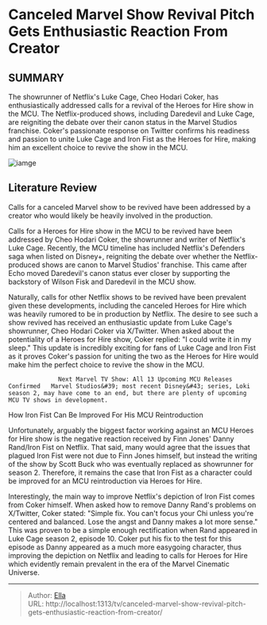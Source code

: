 # Canceled Marvel Show Revival Pitch Gets Enthusiastic Reaction From Creator


## SUMMARY 



  The showrunner of Netflix&#39;s Luke Cage, Cheo Hodari Coker, has enthusiastically addressed calls for a revival of the Heroes for Hire show in the MCU.   The Netflix-produced shows, including Daredevil and Luke Cage, are reigniting the debate over their canon status in the Marvel Studios franchise.   Coker&#39;s passionate response on Twitter confirms his readiness and passion to unite Luke Cage and Iron Fist as the Heroes for Hire, making him an excellent choice to revive the show in the MCU.  

![iamge](https://static1.srcdn.com/wordpress/wp-content/uploads/2023/03/marvel-s-netflix-defenders-characters.jpg)

## Literature Review
Calls for a canceled Marvel show to be revived have been addressed by a creator who would likely be heavily involved in the production.




Calls for a Heroes for Hire show in the MCU to be revived have been addressed by Cheo Hodari Coker, the showrunner and writer of Netflix&#39;s Luke Cage. Recently, the MCU timeline has included Netflix&#39;s Defenders saga when listed on Disney&#43;, reigniting the debate over whether the Netflix-produced shows are canon to Marvel Studios&#39; franchise. This came after Echo moved Daredevil&#39;s canon status ever closer by supporting the backstory of Wilson Fisk and Daredevil in the MCU show.




Naturally, calls for other Netflix shows to be revived have been prevalent given these developments, including the canceled Heroes for Hire which was heavily rumored to be in production by Netflix. The desire to see such a show revived has received an enthusiastic update from Luke Cage&#39;s showrunner, Cheo Hodari Coker via X/Twitter. When asked about the potentiality of a Heroes for Hire show, Coker replied: &#34;I could write it in my sleep.&#34; This update is incredibly exciting for fans of Luke Cage and Iron Fist as it proves Coker&#39;s passion for uniting the two as the Heroes for Hire would make him the perfect choice to revive the show in the MCU.


 

                  Next Marvel TV Show: All 13 Upcoming MCU Releases Confirmed   Marvel Studios&#39; most recent Disney&#43; series, Loki season 2, may have come to an end, but there are plenty of upcoming MCU TV shows in development.    





 How Iron Fist Can Be Improved For His MCU Reintroduction 
          

Unfortunately, arguably the biggest factor working against an MCU Heroes for Hire show is the negative reaction received by Finn Jones&#39; Danny Rand/Iron Fist on Netflix. That said, many would agree that the issues that plagued Iron Fist were not due to Finn Jones himself, but instead the writing of the show by Scott Buck who was eventually replaced as showrunner for season 2. Therefore, it remains the case that Iron Fist as a character could be improved for an MCU reintroduction via Heroes for Hire.

Interestingly, the main way to improve Netflix&#39;s depiction of Iron Fist comes from Coker himself. When asked how to remove Danny Rand&#39;s problems on X/Twitter, Coker stated: &#34;Simple fix. You can&#39;t focus your Chi unless you&#39;re centered and balanced. Lose the angst and Danny makes a lot more sense.&#34; This was proven to be a simple enough rectification when Rand appeared in Luke Cage season 2, episode 10. Coker put his fix to the test for this episode as Danny appeared as a much more easygoing character, thus improving the depiction on Netflix and leading to calls for Heroes for Hire which evidently remain prevalent in the era of the Marvel Cinematic Universe.






---

> Author: [Ella](https://instagram.hk.cn/)  
> URL: http://localhost:1313/tv/canceled-marvel-show-revival-pitch-gets-enthusiastic-reaction-from-creator/  

